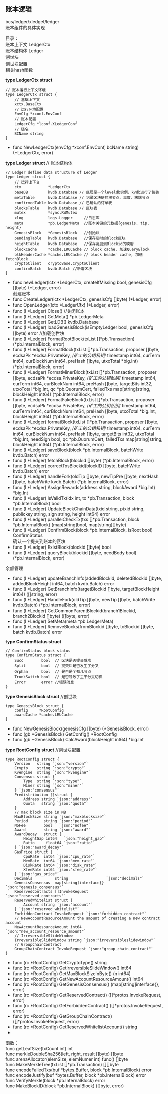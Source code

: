 ## 账本逻辑
bcs/ledger/xledget/ledger  
账本组件的具体实现  

目录：  
    账本上下文 LedgerCtx  
    账本结构体 Ledger  
    创世块  
    创世块配置  
    相关hash函数  
    
**type LedgerCtx struct**
``` 
// 账本运行上下文环境
type LedgerCtx struct {
	// 基础上下文
	xctx.BaseCtx
	// 运行环境配置
	EnvCfg *xconf.EnvConf
	// 账本配置
	LedgerCfg *lconf.XLedgerConf
	// 链名
	BCName string
}
```
- func NewLedgerCtx(envCfg *xconf.EnvConf, bcName string) (*LedgerCtx, error)

**type Ledger struct** // 账本结构体
```
// Ledger define data structure of Ledger
type Ledger struct {
	// 运行上下文
	ctx            *LedgerCtx
	baseDB         kvdb.Database // 底层是一个leveldb实例，kvdb进行了包装
	metaTable      kvdb.Database // 记录区块链的根节点、高度、末端节点
	confirmedTable kvdb.Database // 已确认的订单表
	blocksTable    kvdb.Database // 区块表
	mutex          *sync.RWMutex
	xlog           logs.Logger     //日志库
	meta           *pb.LedgerMeta  //账本关键的元数据{genesis, tip, height}
	GenesisBlock   *GenesisBlock   //创始块
	pendingTable   kvdb.Database   //保存临时的block区块
	heightTable    kvdb.Database   //保存高度到Blockid的映射
	blockCache     *cache.LRUCache // block cache, 加速QueryBlock
	blkHeaderCache *cache.LRUCache // block header cache, 加速fetchBlock
	cryptoClient   cryptoBase.CryptoClient
	confirmBatch   kvdb.Batch //新增区块
} 
```
- func newLedger(lctx *LedgerCtx, createIfMissing bool, genesisCfg []byte) (*Ledger, error)  
    创建账本
- func CreateLedger(lctx *LedgerCtx, genesisCfg []byte) (*Ledger, error) 
- func OpenLedger(lctx *LedgerCtx) (*Ledger, error)
- func (l *Ledger) Close()  //关闭账本  
- func (l *Ledger) GetMeta() *pb.LedgerMeta  
- func (l *Ledger) GetLDB() kvdb.Database  
- func (l *Ledger) loadGenesisBlock(isEmptyLedger bool, genesisCfg []byte) error //加载创世块    
- func (l *Ledger) FormatRootBlock(txList []*pb.Transaction) (*pb.InternalBlock, error)   
- func (l *Ledger) FormatBlock(txList []*pb.Transaction,
  	proposer []byte, ecdsaPk *ecdsa.PrivateKey, /*矿工的公钥私钥*/
  	timestamp int64, curTerm int64, curBlockNum int64,
  	preHash []byte, utxoTotal *big.Int) (*pb.InternalBlock, error)
- func (l *Ledger) FormatMinerBlock(txList []*pb.Transaction,
  	proposer []byte, ecdsaPk *ecdsa.PrivateKey, /*矿工的公钥私钥*/
  	timestamp int64, curTerm int64, curBlockNum int64,
  	preHash []byte, targetBits int32, utxoTotal *big.Int,
  	qc *pb.QuorumCert, failedTxs map[string]string, blockHeight int64) (*pb.InternalBlock, error)  
- func (l *Ledger) FormatFakeBlock(txList []*pb.Transaction,
  	proposer []byte, ecdsaPk *ecdsa.PrivateKey, /*矿工的公钥私钥*/
  	timestamp int64, curTerm int64, curBlockNum int64,
  	preHash []byte, utxoTotal *big.Int, blockHeight int64) (*pb.InternalBlock, error)
- func (l *Ledger) formatBlock(txList []*pb.Transaction,
  	proposer []byte, ecdsaPk *ecdsa.PrivateKey, /*矿工的公钥私钥*/
  	timestamp int64, curTerm int64, curBlockNum int64,
  	preHash []byte, targetBits int32, utxoTotal *big.Int, needSign bool,
  	qc *pb.QuorumCert, failedTxs map[string]string, blockHeight int64) (*pb.InternalBlock, error) 
- func (l *Ledger) saveBlock(block *pb.InternalBlock, batchWrite kvdb.Batch) error
- func (l *Ledger) fetchBlock(blockid []byte) (*pb.InternalBlock, error)  
- func (l *Ledger) correctTxsBlockid(blockID []byte, batchWrite kvdb.Batch) error   
- func (l *Ledger) handleFork(oldTip []byte, newTipPre []byte, nextHash []byte, batchWrite kvdb.Batch) (*pb.InternalBlock, error)  
- func (l *Ledger) AssignRewards(address string, blockAward *big.Int) *big.Int   
- func (l *Ledger) IsValidTx(idx int, tx *pb.Transaction, block *pb.InternalBlock) bool  
- func (l *Ledger) UpdateBlockChainData(txid string, ptxid string, publickey string, sign string, height int64) error  
- func (l *Ledger) parallelCheckTx(txs []*pb.Transaction, block *pb.InternalBlock) (map[string]bool, map[string][]byte)  
- func (l *Ledger) ConfirmBlock(block *pb.InternalBlock, isRoot bool) ConfirmStatus  
    确认一个提交到账本的区块
- func (l *Ledger) ExistBlock(blockid []byte) bool  
- func (l *Ledger) queryBlock(blockid []byte, needBody bool) (*pb.InternalBlock, error)   

余额管理    
- func (l *Ledger) updateBranchInfo(addedBlockid, deletedBlockid []byte, addedBlockHeight int64, batch kvdb.Batch) error
- func (l *Ledger) GetBranchInfo(targetBlockid []byte, targetBlockHeight int64) ([]string, error)
- func (l *Ledger) HandleFork(oldTip []byte, newTip []byte, batchWrite kvdb.Batch) (*pb.InternalBlock, error)
- func (l *Ledger) GetCommonParentBlockid(branch1Blockid, branch2Blockid []byte) ([]byte, error)  
- func (l *Ledger) SetMeta(meta *pb.LedgerMeta)  
- func (l *Ledger) RemoveBlocks(fromBlockid []byte, toBlockid []byte, batch kvdb.Batch) error  

**type ConfirmStatus struct**
``` 
// ConfirmStatus block status
type ConfirmStatus struct {
	Succ        bool  // 区块是否提交成功
	Split       bool  // 提交后是否发生了分叉
	Orphan      bool  // 是否是个孤儿节点
	TrunkSwitch bool  // 是否导致了主干分支切换
	Error       error //错误消息
}
```

**type GenesisBlock struct**  //创世块
``` 
type GenesisBlock struct {
  	config     *RootConfig
  	awardCache *cache.LRUCache
}
```
- func NewGenesisBlock(genesisCfg []byte) (*GenesisBlock, error)  
- func (gb *GenesisBlock) GetConfig() *RootConfig  
- func (gb *GenesisBlock) CalcAward(blockHeight int64) *big.Int  


**type RootConfig struct** //创世块配置
```
type RootConfig struct {
	Version   string `json:"version"`
	Crypto    string `json:"crypto"`
	Kvengine  string `json:"kvengine"`
	Consensus struct {
		Type  string `json:"type"`
		Miner string `json:"miner"`
	} `json:"consensus"`
	Predistribution []struct {
		Address string `json:"address"`
		Quota   string `json:"quota"`
	}
	// max block size in MB
	MaxBlockSize string `json:"maxblocksize"`
	Period       string `json:"period"`
	NoFee        bool   `json:"nofee"`
	Award        string `json:"award"`
	AwardDecay   struct {
		HeightGap int64   `json:"height_gap"`
		Ratio     float64 `json:"ratio"`
	} `json:"award_decay"`
	GasPrice struct {
		CpuRate  int64 `json:"cpu_rate"`
		MemRate  int64 `json:"mem_rate"`
		DiskRate int64 `json:"disk_rate"`
		XfeeRate int64 `json:"xfee_rate"`
	} `json:"gas_price"`
	Decimals          string                 `json:"decimals"`
	GenesisConsensus  map[string]interface{} `json:"genesis_consensus"`
	ReservedContracts []InvokeRequest        `json:"reserved_contracts"`
	ReservedWhitelist struct {
		Account string `json:"account"`
	} `json:"reserved_whitelist"`
	ForbiddenContract InvokeRequest `json:"forbidden_contract"`
	// NewAccountResourceAmount the amount of creating a new contract account
	NewAccountResourceAmount int64 `json:"new_account_resource_amount"`
	// IrreversibleSlideWindow
	IrreversibleSlideWindow string `json:"irreversibleslidewindow"`
	// GroupChainContract
	GroupChainContract InvokeRequest `json:"group_chain_contract"`
} 
```
- func (rc *RootConfig) GetCryptoType() string 
- func (rc *RootConfig) GetIrreversibleSlideWindow() int64
- func (rc *RootConfig) GetMaxBlockSizeInByte() (n int64)
- func (rc *RootConfig) GetNewAccountResourceAmount() int64   
- func (rc *RootConfig) GetGenesisConsensus() (map[string]interface{}, error)  
- func (rc *RootConfig) GetReservedContract() ([]*protos.InvokeRequest, error)   
- func (rc *RootConfig) GetForbiddenContract() ([]*protos.InvokeRequest, error)   
- func (rc *RootConfig) GetGroupChainContract() ([]*protos.InvokeRequest, error)   
- func (rc *RootConfig) GetReservedWhitelistAccount() string   
- 

函数：  
func getLeafSize(txCount int) int  
func merkleDoubleSha256(left, right, result []byte) []byte   
func arenaAllocator(elemSize, elemNumer int) func() []byte  
func MakeMerkleTree(txList []*pb.Transaction) [][]byte   
func encodeFailedTxs(buf *bytes.Buffer, block *pb.InternalBlock) error   
func encodeJustify(buf *bytes.Buffer, block *pb.InternalBlock) error  
func VerifyMerkle(block *pb.InternalBlock) error   
func MakeBlockID(block *pb.InternalBlock) ([]byte, error)  